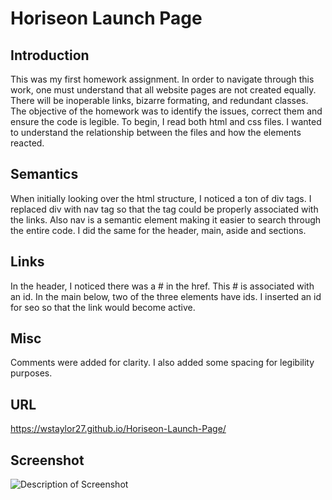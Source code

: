 # Horiseon Launch Page



## Introduction

This was my first homework assignment. In order to navigate through this work, one must understand that all website pages are not created equally. There will be inoperable links, bizarre formating, and redundant classes. The objective of the homework was to identify the issues, correct them and ensure the code is legible. To begin, I read both html and css files. I wanted to understand the relationship between the files and how the elements reacted.

## Semantics

When initially looking over the html structure, I noticed a ton of div tags. I replaced div with nav tag so that the tag could be properly associated with the links. Also nav is a semantic element making it easier to search through the entire code. I did the same for the header, main, aside and sections.

## Links
  
In the header, I noticed there was a # in the href. This # is associated with an id. In the main below, two of the three elements have ids. I inserted an id for seo so that the link would become active.
 
## Misc
  
Comments were added for clarity. I also added some spacing for legibility purposes.  

## URL

https://wstaylor27.github.io/Horiseon-Launch-Page/

## Screenshot
![Description of Screenshot](assets/images/horiseon-launch-page-ss.png)
